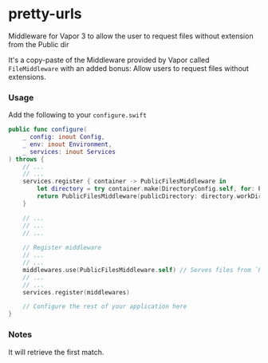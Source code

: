 # pretty-urls
Middleware for Vapor 3 to allow the user to request files without extension from the Public dir

It's a copy-paste of the Middleware provided by Vapor called `FileMiddleware` with an added bonus: Allow users to request files without extensions.

### Usage

Add the following to your `configure.swift`
```swift
public func configure(
    _ config: inout Config,
    _ env: inout Environment,
    _ services: inout Services
) throws {
    // ...
    // ...
    services.register { container -> PublicFilesMiddleware in
        let directory = try container.make(DirectoryConfig.self, for: PublicFilesMiddleware.self)
        return PublicFilesMiddleware(publicDirectory: directory.workDir + "Public/")
    }

    // ...
    // ...
    // ...
    
    // Register middleware
    // ...
    // ...
    middlewares.use(PublicFilesMiddleware.self) // Serves files from `Public/` directory
    // ...
    // ...
    services.register(middlewares)

    // Configure the rest of your application here
}
```

### Notes

It will retrieve the first match.
